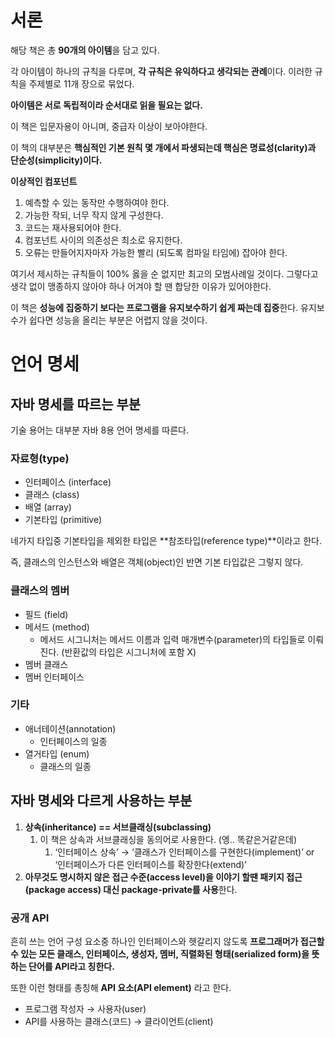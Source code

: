# 서론

해당 책은 총 **90개의 아이템**을 담고 있다.

각 아이템이 하나의 규칙을 다루며, **각 규칙은 유익하다고 생각되는 관례**이다. 이러한 규칙을 주제별로 11개 장으로 묶었다.

**아이템은 서로 독립적이라 순서대로 읽을 필요는 없다.**

이 책은 입문자용이 아니며, 중급자 이상이 보아야한다.

이 책의 대부분은 **핵심적인 기본 원칙 몇 개에서 파생되는데 핵심은 명료성(clarity)과 단순성(simplicity)이다.**

**이상적인 컴포넌트**

1. 예측할 수 있는 동작만 수행하여야 한다.
2. 가능한 작되, 너무 작지 않게 구성한다.
3. 코드는 재사용되어야 한다.
4. 컴포넌트 사이의 의존성은 최소로 유지한다.
5. 오류는 만들어지자마자 가능한 빨리 (되도록 컴파일 타임에) 잡아야 한다.

여기서 제시하는 규칙들이 100% 옳을 순 없지만 최고의 모범사례일 것이다. 그렇다고 생각 없이 맹종하지 않아야 하나 어겨야 할 땐 합당한 이유가 있어야한다.

이 책은 **성능에 집중하기 보다는 프로그램을 유지보수하기 쉽게 짜는데 집중**한다. 유지보수가 쉽다면 성능을 올리는 부분은 어렵지 않을 것이다.

# 언어 명세

## 자바 명세를 따르는 부분

기술 용어는 대부분 자바 8용 언어 명세를 따른다.

### 자료형(type)

- 인터페이스 (interface)
- 클래스 (class)
- 배열 (array)
- 기본타입 (primitive)

네가지 타입중 기본타입을 제외한 타입은 **참조타입(reference type)**이라고 한다.

즉, 클래스의 인스턴스와 배열은 객체(object)인 반면 기본 타입값은 그렇지 않다.

### 클래스의 멤버

- 필드 (field)
- 메서드 (method)
    - 메서드 시그니처는 메서드 이름과 입력 매개변수(parameter)의 타입들로 이뤄진다. (반환값의 타입은 시그니처에 포함 X)
- 멤버 클래스
- 멤버 인터페이스

### 기타

- 애너테이션(annotation)
    - 인터페이스의 일종
- 열거타입 (enum)
    - 클래스의 일종
    

## 자바 명세와 다르게 사용하는 부분

1. **상속(inheritance) == 서브클래싱(subclassing)**
    1. 이 책은 상속과 서브클래싱을 동의어로 사용한다. (엥.. 똑같은거같은데)
        1. ‘인터페이스 상속’ → ‘클래스가 인터페이스를 구현한다(implement)’ or ‘인터페이스가 다른 인터페이스를 확장한다(extend)’
2. **아무것도 명시하지 않은 접근 수준(access level)을 이야기 할땐 패키지 접근(package access) 대신 package-private를 사용**한다.

### 공개 API

흔히 쓰는 언어 구성 요소중 하나인 인터페이스와 헷갈리지 않도록 **프로그래머가 접근할 수 있는 모든 클래스, 인터페이스, 생성자, 멤버, 직렬화된 형태(serialized form)을 뜻하는 단어를 API라고 칭한다.**

또한 이런 형태를 총칭해 **API 요소(API element)** 라고 한다.

- 프로그램 작성자 → 사용자(user)
- API를 사용하는 클래스(코드) → 클라이언트(client)